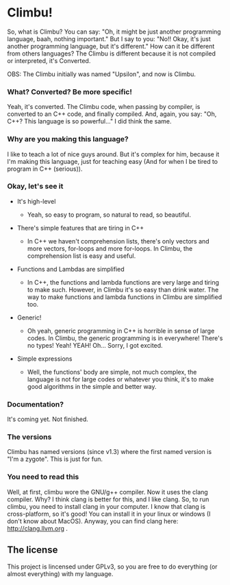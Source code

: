 Climbu!
=
So, what is Climbu? You can say: "Oh, it might be just another programming language, baah, nothing important." But I say to you: "No!! Okay, it's just another programming language, but it's different." How can it be different from others languages? The Climbu is different because it is not compiled or interpreted, it's Converted.

OBS: The Climbu initially was named "Upsilon", and now is Climbu.

### What? Converted? Be more specific!
Yeah, it's converted. The Climbu code, when passing by compiler, is converted to an C++ code, and finally compiled. And, again, you say: "Oh, C++? This language is so powerful..." I did think the same.

### Why are you making this language?
I like to teach a lot of nice guys around. But it's complex for him, because it I'm making this language, just for teaching easy (And for when I be tired to program in C++ (serious)).

### Okay, let's see it
- It's high-level
  + Yeah, so easy to program, so natural to read, so beautiful.

- There's simple features that are tiring in C++
  + In C++ we haven't comprehension lists, there's only vectors and more vectors, for-loops and more for-loops. In Climbu, the comprehension list is easy and useful.

- Functions and Lambdas are simplified
  + In C++, the functions and lambda functions are very large and tiring to make such. However, in Climbu it's so easy than drink water. The way to make functions and lambda functions in Climbu are simplified too.

- Generic!
  + Oh yeah, generic programming in C++ is horrible in sense of large codes. In Climbu, the generic programming is in everywhere! There's no types! Yeah! YEAH! Oh... Sorry, I got excited.

- Simple expressions
  + Well, the functions' body are simple, not much complex, the language is not for large codes or whatever you think, it's to make good algorithms in the simple and better way.

### Documentation?
It's coming yet. Not finished.

### The versions
Climbu has named versions (since v1.3) where the first named version is "I'm a zygote". This is just for fun.

### You need to read this
Well, at first, climbu wore the GNU/g++ compiler. Now it uses the clang compiler. Why? I think clang is better for this, and I like clang. So, to run climbu, you need to install clang in your computer. I know that clang is cross-platform, so it's good! You can install it in your linux or windows (I don't know about MacOS). Anyway, you can find clang here: http://clang.llvm.org .

## The license
This project is lincensed under GPLv3, so you are free to do everything (or almost everything) with my language.
